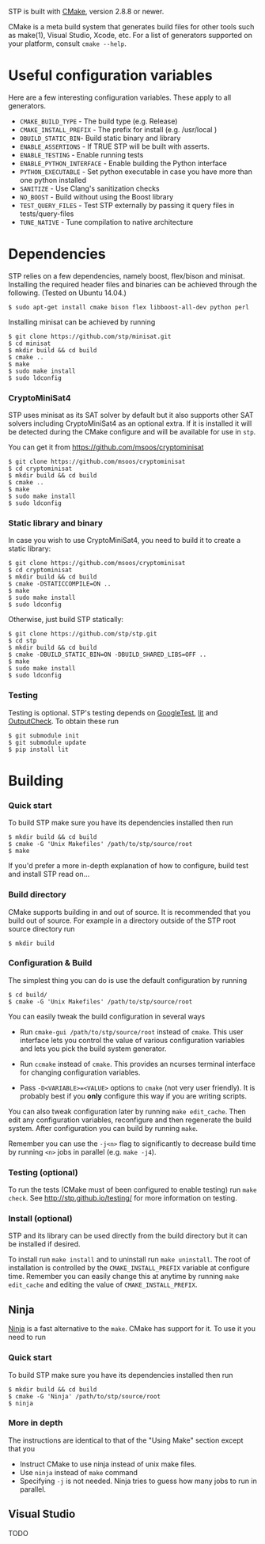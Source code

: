 STP is built with [CMake](http://cmake.org/), version 2.8.8 or newer.

CMake is a meta build system that generates build files for other tools such as
make(1), Visual Studio, Xcode, etc. For a list of generators supported on your
platform, consult `cmake --help`.

# Useful configuration variables
Here are a few interesting configuration variables. These apply to all
generators.

- ``CMAKE_BUILD_TYPE`` - The build type (e.g. Release)
- ``CMAKE_INSTALL_PREFIX`` - The prefix for install (e.g. /usr/local )
- ``DBUILD_STATIC_BIN``- Build static binary and library
- ``ENABLE_ASSERTIONS`` - If TRUE STP will be built with asserts.
- ``ENABLE_TESTING`` - Enable running tests
- ``ENABLE_PYTHON_INTERFACE`` - Enable building the Python interface
- ``PYTHON_EXECUTABLE`` - Set python executable in case you have more than one python installed
- ``SANITIZE`` - Use Clang's sanitization checks
- ``NO_BOOST`` - Build without using the Boost library
- ``TEST_QUERY_FILES`` -  Test STP externally by passing it query files in tests/query-files
- ``TUNE_NATIVE`` - Tune compilation to native architecture

# Dependencies

STP relies on a few dependencies, namely boost, flex/bison and minisat. Installing
the required header files and binaries can be achieved through the following.
(Tested on Ubuntu 14.04.)

```
$ sudo apt-get install cmake bison flex libboost-all-dev python perl
```

Installing minisat can be achieved by running

```
$ git clone https://github.com/stp/minisat.git
$ cd minisat
$ mkdir build && cd build
$ cmake ..
$ make
$ sudo make install
$ sudo ldconfig
```

### CryptoMiniSat4

STP uses minisat as its SAT solver by default but it also supports other SAT solvers including CryptoMiniSat4 as an optional extra. If it is installed it will be detected during the CMake configure and will be available for use in ``stp``.

You can get it from https://github.com/msoos/cryptominisat

```
$ git clone https://github.com/msoos/cryptominisat
$ cd cryptominisat
$ mkdir build && cd build
$ cmake ..
$ make
$ sudo make install
$ sudo ldconfig
```

### Static library and binary

In case you wish to use CryptoMiniSat4, you need to build it to create a static library:

```
$ git clone https://github.com/msoos/cryptominisat
$ cd cryptominisat
$ mkdir build && cd build
$ cmake -DSTATICCOMPILE=ON ..
$ make
$ sudo make install
$ sudo ldconfig
```

Otherwise, just build STP statically:

```
$ git clone https://github.com/stp/stp.git
$ cd stp
$ mkdir build && cd build
$ cmake -DBUILD_STATIC_BIN=ON -DBUILD_SHARED_LIBS=OFF ..
$ make
$ sudo make install
$ sudo ldconfig
```

### Testing

Testing is optional. STP's testing depends on [GoogleTest][1], [lit][2] and [OutputCheck][3]. To obtain these run

```
$ git submodule init
$ git submodule update
$ pip install lit
```

[1]: https://code.google.com/p/googletest/
[2]: https://pypi.python.org/pypi/lit
[3]: https://github.com/stp/OutputCheck


# Building

### Quick start
To build STP make sure you have its dependencies installed then run

```
$ mkdir build && cd build
$ cmake -G 'Unix Makefiles' /path/to/stp/source/root
$ make
```

If you'd prefer a more in-depth explanation of how to configure, build
test and install STP read on...

### Build directory

CMake supports building in and out of source. It is recommended that
you build out of source. For example in a directory outside of the
STP root source directory run

```
$ mkdir build
```

### Configuration & Build

The simplest thing you can do is use the default configuration by running

```
$ cd build/
$ cmake -G 'Unix Makefiles' /path/to/stp/source/root
```

You can easily tweak the build configuration in several ways

* Run ``cmake-gui /path/to/stp/source/root`` instead of ``cmake``. This
  user interface lets you control the value of various configuration
  variables and lets you pick the build system generator.

* Run ``ccmake`` instead of ``cmake``. This provides an ncurses terminal
  interface for changing configuration variables.

* Pass ``-D<VARIABLE>=<VALUE>`` options to ``cmake`` (not very user friendly).
  It is probably best if you **only** configure this way if you are writing
  scripts.

You can also tweak configuration later by running `make edit_cache`. Then edit any configuration variables, reconfigure and then regenerate the build system. After configuration you can build by running `make`.

Remember you can use the `-j<n>` flag to significantly to decrease build time by running `<n>` jobs in parallel (e.g. `make -j4`).

### Testing (optional)

To run the tests (CMake must of been configured to enable testing) run `make check`. See http://stp.github.io/testing/ for more information on testing.

### Install (optional)

STP and its library can be used directly from the build directory but it can be installed if desired.


To install run `make install` and to uninstall run `make uninstall`. The root of installation is controlled by the ``CMAKE_INSTALL_PREFIX`` variable at configure time. Remember you can easily change this at anytime by running `make edit_cache` and editing the value of ``CMAKE_INSTALL_PREFIX``.

## Ninja

[Ninja](http://martine.github.io/ninja/) is a fast alternative to the ``make``. CMake has support
for it. To use it you need to run

### Quick start

To build STP make sure you have its dependencies installed then run

```
$ mkdir build && cd build
$ cmake -G 'Ninja' /path/to/stp/source/root
$ ninja
```

### More in depth

The instructions are identical to that of the "Using Make" section except that you

* Instruct CMake to use ninja instead of unix make files.
* Use ``ninja`` instead of ``make`` command
* Specifying ``-j`` is not needed. Ninja tries to guess how many jobs to run in parallel.

## Visual Studio

TODO

